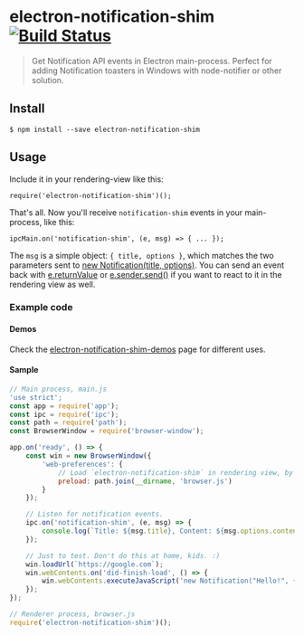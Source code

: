 # electron-notification-shim [![Build Status](https://travis-ci.org/seriema/electron-notification-shim.svg?branch=master)](https://travis-ci.org/seriema/electron-notification-shim)

> Get Notification API events in Electron main-process. Perfect for adding Notification toasters in Windows with node-notifier or other solution.

## Install

```
$ npm install --save electron-notification-shim
```

## Usage

Include it in your rendering-view like this:

    require('electron-notification-shim')();

That's all. Now you'll receive `notification-shim` events in your main-process, like this:

    ipcMain.on('notification-shim', (e, msg) => { ... });

The `msg` is a simple object: `{ title, options }`, which matches the two parameters sent to [new Notification(title, options)](https://developer.mozilla.org/en-US/docs/Web/API/Notification/Notification). You can send an event back with [e.returnValue](http://electron.atom.io/docs/v0.37.8/api/ipc-main/#eventreturnvalue) or [e.sender.send()](http://electron.atom.io/docs/v0.37.8/api/ipc-main/#eventsender) if you want to react to it in the rendering view as well.

### Example code

#### Demos

Check the [electron-notification-shim-demos](https://github.com/seriema/electron-notification-shim-demos) page for different uses.

#### Sample

```js
// Main process, main.js
'use strict';
const app = require('app');
const ipc = require('ipc');
const path = require('path');
const BrowserWindow = require('browser-window');

app.on('ready', () => {
	const win = new BrowserWindow({
		'web-preferences': {
			// Load `electron-notification-shim` in rendering view, by requiring it in your preloaded script.
			preload: path.join(__dirname, 'browser.js')
		}
	});

	// Listen for notification events.
	ipc.on('notification-shim', (e, msg) => {
		console.log(`Title: ${msg.title}, Content: ${msg.options.content}`);
	});

	// Just to test. Don't do this at home, kids. :)
	win.loadUrl(`https://google.com`);
	win.webContents.on('did-finish-load', () => {
		win.webContents.executeJavaScript('new Notification("Hello!", {content: "Notification world!"})');
	});
});
```

```js
// Renderer process, browser.js
require('electron-notification-shim')();
```
